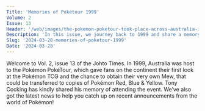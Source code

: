 ```yaml
---
Title: 'Memories of Pokétour 1999'
Volume: 2
Issue: 13
Header: '/web/images/the-pokemon-poketour-took-place-across-australia-in-september-and-october-1999.png'
Description: 'In this issue, we journey back to 1999 and share a memory from the PokéTour 1999 event in Australia. Plus, we have the latest Pokémon news and information!'
Slug: '2024-03-28-memories-of-poketour-1999'
Date: '2024-03-28'
---
```

Welcome to Vol. 2, issue 13 of the Johto Times. In 1999, Australia was host to the Pokémon PokéTour, which gave fans on the continent their first look at the Pokémon TCG and the chance to obtain their very own Mew, that could be transferred to copies of Pokémon Red, Blue & Yellow. Tony Cocking has kindly shared his memory of attending the event. We’ve also got the latest news to help you catch up on recent announcements from the world of Pokémon!
